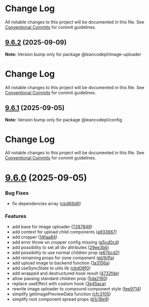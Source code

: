 # Change Log

All notable changes to this project will be documented in this file. See
[Conventional Commits](https://conventionalcommits.org) for commit guidelines.

## [9.6.2](https://github.com/leancodepl/js_corelibrary/compare/v9.6.1...v9.6.2) (2025-09-09)

**Note:** Version bump only for package @leancodepl/image-uploader

# Change Log

All notable changes to this project will be documented in this file. See
[Conventional Commits](https://conventionalcommits.org) for commit guidelines.

## [9.6.1](https://github.com/leancodepl/js_corelibrary/compare/v9.6.0...v9.6.1) (2025-09-05)

**Note:** Version bump only for package @leancodepl/config

# Change Log

All notable changes to this project will be documented in this file. See
[Conventional Commits](https://conventionalcommits.org) for commit guidelines.

# [9.6.0](https://github.com/leancodepl/js_corelibrary/compare/v9.5.3...v9.6.0) (2025-09-05)

### Bug Fixes

- fix dependencies array
  ([cb469d6](https://github.com/leancodepl/js_corelibrary/commit/cb469d6ef7f15bd57f7a568ebcda882ac6e35f75))

### Features

- add base for image uploader
  ([7287849](https://github.com/leancodepl/js_corelibrary/commit/728784914a145853afb57b3bd71bf144999c2991))
- add context for upload child components
  ([a933667](https://github.com/leancodepl/js_corelibrary/commit/a933667b4f4390884626566c7fe969340af4d0ed))
- add cropper ([14faa84](https://github.com/leancodepl/js_corelibrary/commit/14faa848c8efd86ba6c31d80567a6bdd59f59afc))
- add error throw on cropper config missing
  ([a5cd0cd](https://github.com/leancodepl/js_corelibrary/commit/a5cd0cdbcd2f20ccb28dce40eed1fe6b0d929521))
- add possibility to set all div attributes
  ([29ee3bb](https://github.com/leancodepl/js_corelibrary/commit/29ee3bb484a405204331dd493ff46e016f4347a4))
- add possibility to use normal children prop
  ([e67bcd2](https://github.com/leancodepl/js_corelibrary/commit/e67bcd25d45a2c30c37f1d890d877fc935a60288))
- add remaining props for zone component
  ([eb1b1fa](https://github.com/leancodepl/js_corelibrary/commit/eb1b1fa511885ee1cbdd6ab4e96e10cc6172142e))
- add upload image to backend function
  ([1a3156a](https://github.com/leancodepl/js_corelibrary/commit/1a3156a25f9706910d034324648766c347693ae8))
- add useSyncState to utils lib
  ([cbd08f0](https://github.com/leancodepl/js_corelibrary/commit/cbd08f039678484d52d1156ceb1552b7acd40c47))
- add wrapped and destructured hook result
  ([4732fde](https://github.com/leancodepl/js_corelibrary/commit/4732fde0677ead67eda365ba7ad4a09e743808ff))
- allow passing standard children prop
  ([5da2160](https://github.com/leancodepl/js_corelibrary/commit/5da2160ab8e19a4ff44c0ae8f52d4965e86a8142))
- replace useEffect with custom hook
  ([3e45aca](https://github.com/leancodepl/js_corelibrary/commit/3e45aca9f96979baf647ee571d9444eb223b8af7))
- rewrite image uploader to compound component style
  ([fee9714](https://github.com/leancodepl/js_corelibrary/commit/fee9714691f3544a9eb5876fd0944071d3121d20))
- simplify getImagePreviewData function
  ([cfc3105](https://github.com/leancodepl/js_corelibrary/commit/cfc31056b922f12eebd3b1f471f84833395e6e73))
- simplify root component spread props
  ([b1c18e9](https://github.com/leancodepl/js_corelibrary/commit/b1c18e92ead329708ef61e3e899732d964d03557))
